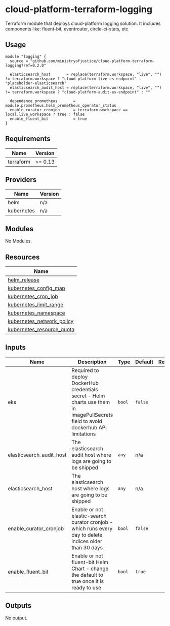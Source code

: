 # cloud-platform-terraform-logging

Terraform module that deploys cloud-platform logging solution. It includes components like: fluent-bit, eventrouter, circle-ci-stats, etc

## Usage

```hcl
module "logging" {
  source = "github.com/ministryofjustice/cloud-platform-terraform-logging?ref=0.2.0"

  elasticsearch_host       = replace(terraform.workspace, "live", "") != terraform.workspace ? "cloud-platform-live-es-endpoint" : "placeholder-elasticsearch"
  elasticsearch_audit_host = replace(terraform.workspace, "live", "") != terraform.workspace ? "cloud-platform-audit-es-endpoint" : ""

  dependence_prometheus       = module.prometheus.helm_prometheus_operator_status
  enable_curator_cronjob      = terraform.workspace == local.live_workspace ? true : false
  enable_fluent_bit           = true
}
```

<!--- BEGIN_TF_DOCS --->
## Requirements

| Name | Version |
|------|---------|
| terraform | >= 0.13 |

## Providers

| Name | Version |
|------|---------|
| helm | n/a |
| kubernetes | n/a |

## Modules

No Modules.

## Resources

| Name |
|------|
| [helm_release](https://registry.terraform.io/providers/hashicorp/helm/latest/docs/resources/release) |
| [kubernetes_config_map](https://registry.terraform.io/providers/hashicorp/kubernetes/latest/docs/resources/config_map) |
| [kubernetes_cron_job](https://registry.terraform.io/providers/hashicorp/kubernetes/latest/docs/resources/cron_job) |
| [kubernetes_limit_range](https://registry.terraform.io/providers/hashicorp/kubernetes/latest/docs/resources/limit_range) |
| [kubernetes_namespace](https://registry.terraform.io/providers/hashicorp/kubernetes/latest/docs/resources/namespace) |
| [kubernetes_network_policy](https://registry.terraform.io/providers/hashicorp/kubernetes/latest/docs/resources/network_policy) |
| [kubernetes_resource_quota](https://registry.terraform.io/providers/hashicorp/kubernetes/latest/docs/resources/resource_quota) |

## Inputs

| Name | Description | Type | Default | Required |
|------|-------------|------|---------|:--------:|
| eks | Required to deploy DockerHub credentials secret - Helm charts use them in imagePullSecrets field to avoid dockerhub API limitations | `bool` | `false` | no |
| elasticsearch\_audit\_host | The elasticsearch audit host where logs are going to be shipped | `any` | n/a | yes |
| elasticsearch\_host | The elasticsearch host where logs are going to be shipped | `any` | n/a | yes |
| enable\_curator\_cronjob | Enable or not elastic-search curator cronjob - which runs every day to delete indices older than 30 days | `bool` | `false` | no |
| enable\_fluent\_bit | Enable or not fluent-bit Helm Chart - change the default to true once it is ready to use | `bool` | `true` | no |

## Outputs

No output.

<!--- END_TF_DOCS --->
